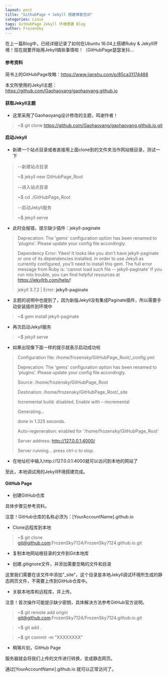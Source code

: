 ```yaml
---
layout: post
title: "GithubPage + Jekyll 搭建博客空间"
categories: Linux
tags: GitHubPage Jekyll 环境搭建 Blog
author: FrozenSky
---
```


在上一篇Blog中，已经详细记录了如何在Ubuntu 16.04上搭建Ruby & Jekyll环境！现在就要开始用Jekyll搞些事情啦！（GitHubPage瑟瑟发抖...

#### 参考资料

简书上的GitHubPage攻略：https://www.jianshu.com/p/85ca31174488

本文所使用的Jekyll主题：https://github.com/Gaohaoyang/gaohaoyang.github.io

#### 获取Jekyll主题

- 这里采用了Gaohaoyang设计修改的主题，鸣谢作者！

> ~$ git clone https://github.com/Gaohaoyang/gaohaoyang.github.io.git

#### 启动Jekyll

- 新建一个站点目录或者直接用上面clone到的文件夹当作网站根目录，测试一下

> --新建站点目录
> 
> ~$ jekyll new GitHubPage_Root
> 
> --进入站点目录
>
> ~$ cd ./GitHubPage_Root
>
> --启动Jekyll服务
>
> ~$ jekyll serve

- 此时会报错，提示缺少插件：jekyll-paginate

> Deprecation: The 'gems' configuration option has been renamed to 'plugins'. Please update your config file accordingly.
>
> Dependency Error: Yikes! It looks like you don't have jekyll-paginate or one of its dependencies installed. In order to use Jekyll as currently configured, you'll need to install this gem. The full error message from Ruby is: 'cannot load such file -- jekyll-paginate' If you run into trouble, you can find helpful resources at https://jekyllrb.com/help/! 
>
> jekyll 3.7.2 | Error:  **jekyll-paginate**

- 主题的说明中也提到了，因为新版Jekyll没有集成Paginate插件，所以需要手动安装插件到环境中

> ~$ gem install jekyll-paginate

- 再次启动Jekyll服务

> ~$ jekyll serve

- 如果出现像下面一样的提示就表示启动成功啦
 
> Configuration file: /home/frozensky/GitHubPage_Root/_config.yml
> 
> Deprecation: The 'gems' configuration option has been renamed to 'plugins'. Please update your config file accordingly.
>        
> Source: /home/frozensky/GitHubPage_Root
>             
> Destination: /home/frozensky/GitHubPage_Root/_site
>        
> Incremental build: disabled. Enable with --incremental
>  
> Generating... 
>  
> done in 1.325 seconds.
>  
> Auto-regeneration: enabled for '/home/frozensky/GitHubPage_Root'
>  
> Server address: http://127.0.0.1:4000/
>  
> Server running... press ctrl-c to stop.

- 在地址栏中输入http://127.0.0.1:4000就可以访问到本地的网站了

至此，本地调试用的Jekyll环境搭建完成。

#### GitHub Page

- 创建GitHub仓库

具体步骤见参考资料。

注意！GitHub仓库的名称必须为：[YourAccountName].github.io

- Clone远程库到本地

> ~$ git clone git@github.com:FrozenSky7124/FrozenSky7124.github.io.git

- 复制本地网站根目录的文件到Git本地库

- 创建.gitignore文件，并添加需要忽略的文件和目录

这里我们需要在该文件中添加"_site"，这个目录是本地Jekyll调试环境所生成的静态网页文件，不需要上传到GitHub仓库中。

- 关联本地库和远程库，并上传。

注意！首次操作可能提示缺少密钥，具体解决方法参考GitHub官方说明。

> ~$ git remote add origin git@github.com:FrozenSky7124/FrozenSky7124.github.io.git

> ~$ git add .

> ~$ git commit -m "XXXXXXXX"

- 稍等片刻，GitHub Page 

服务器就会将我们上传的文件进行转换，变成静态网页。

通过[YourAccountName].github.io 就可以正常访问了。
